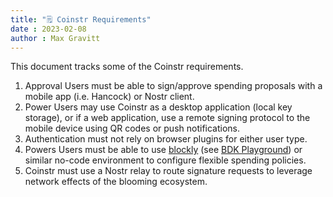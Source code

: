 ```yaml
---
title: "🗒️ Coinstr Requirements"
date : 2023-02-08
author : Max Gravitt
---
```


This document tracks some of the Coinstr requirements. 

1. Approval Users must be able to sign/approve spending proposals with a mobile app (i.e. Hancock) or Nostr client.
2. Power Users may use Coinstr as a desktop application (local key storage), or if a web application, use a remote signing protocol to the mobile device using QR codes or push notifications. 
3. Authentication must not rely on browser plugins for either user type.
4. Powers Users must be able to use [blockly](https://developers.google.com/blockly) (see [BDK Playground](https://bitcoindevkit.org/bdk-cli/playground/)) or similar no-code environment to configure flexible spending policies.
5. Coinstr must use a Nostr relay to route signature requests to leverage network effects of the blooming ecosystem.